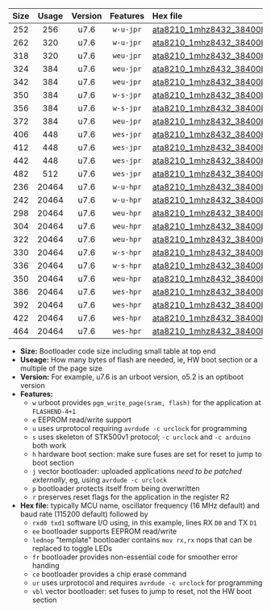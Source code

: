 |Size|Usage|Version|Features|Hex file|
|:-:|:-:|:-:|:-:|:--|
|252|256|u7.6|`w-u-jpr`|[ata8210_1mhz8432_38400bps_rxb0_txb1_ur_vbl.hex](https://raw.githubusercontent.com/stefanrueger/urboot/main//ata8210_1mhz8432_38400bps_rxb0_txb1_ur_vbl.hex)|
|262|320|u7.6|`w-u-jpr`|[ata8210_1mhz8432_38400bps_rxb0_txb1_lednop_ur_vbl.hex](https://raw.githubusercontent.com/stefanrueger/urboot/main//ata8210_1mhz8432_38400bps_rxb0_txb1_lednop_ur_vbl.hex)|
|318|320|u7.6|`weu-jpr`|[ata8210_1mhz8432_38400bps_rxb0_txb1_ee_ur_vbl.hex](https://raw.githubusercontent.com/stefanrueger/urboot/main//ata8210_1mhz8432_38400bps_rxb0_txb1_ee_ur_vbl.hex)|
|324|384|u7.6|`weu-jpr`|[ata8210_1mhz8432_38400bps_rxb0_txb1_ee_lednop_ur_vbl.hex](https://raw.githubusercontent.com/stefanrueger/urboot/main//ata8210_1mhz8432_38400bps_rxb0_txb1_ee_lednop_ur_vbl.hex)|
|342|384|u7.6|`weu-jpr`|[ata8210_1mhz8432_38400bps_rxb0_txb1_ee_lednop_fr_ur_vbl.hex](https://raw.githubusercontent.com/stefanrueger/urboot/main//ata8210_1mhz8432_38400bps_rxb0_txb1_ee_lednop_fr_ur_vbl.hex)|
|350|384|u7.6|`w-s-jpr`|[ata8210_1mhz8432_38400bps_rxb0_txb1_vbl.hex](https://raw.githubusercontent.com/stefanrueger/urboot/main//ata8210_1mhz8432_38400bps_rxb0_txb1_vbl.hex)|
|356|384|u7.6|`w-s-jpr`|[ata8210_1mhz8432_38400bps_rxb0_txb1_lednop_vbl.hex](https://raw.githubusercontent.com/stefanrueger/urboot/main//ata8210_1mhz8432_38400bps_rxb0_txb1_lednop_vbl.hex)|
|372|384|u7.6|`weu-jpr`|[ata8210_1mhz8432_38400bps_rxb0_txb1_ee_lednop_fr_ce_ur_vbl.hex](https://raw.githubusercontent.com/stefanrueger/urboot/main//ata8210_1mhz8432_38400bps_rxb0_txb1_ee_lednop_fr_ce_ur_vbl.hex)|
|406|448|u7.6|`wes-jpr`|[ata8210_1mhz8432_38400bps_rxb0_txb1_ee_vbl.hex](https://raw.githubusercontent.com/stefanrueger/urboot/main//ata8210_1mhz8432_38400bps_rxb0_txb1_ee_vbl.hex)|
|412|448|u7.6|`wes-jpr`|[ata8210_1mhz8432_38400bps_rxb0_txb1_ee_lednop_vbl.hex](https://raw.githubusercontent.com/stefanrueger/urboot/main//ata8210_1mhz8432_38400bps_rxb0_txb1_ee_lednop_vbl.hex)|
|442|448|u7.6|`wes-jpr`|[ata8210_1mhz8432_38400bps_rxb0_txb1_ee_lednop_fr_vbl.hex](https://raw.githubusercontent.com/stefanrueger/urboot/main//ata8210_1mhz8432_38400bps_rxb0_txb1_ee_lednop_fr_vbl.hex)|
|482|512|u7.6|`wes-jpr`|[ata8210_1mhz8432_38400bps_rxb0_txb1_ee_lednop_fr_ce_vbl.hex](https://raw.githubusercontent.com/stefanrueger/urboot/main//ata8210_1mhz8432_38400bps_rxb0_txb1_ee_lednop_fr_ce_vbl.hex)|
|236|20464|u7.6|`w-u-hpr`|[ata8210_1mhz8432_38400bps_rxb0_txb1_ur.hex](https://raw.githubusercontent.com/stefanrueger/urboot/main//ata8210_1mhz8432_38400bps_rxb0_txb1_ur.hex)|
|242|20464|u7.6|`w-u-hpr`|[ata8210_1mhz8432_38400bps_rxb0_txb1_lednop_ur.hex](https://raw.githubusercontent.com/stefanrueger/urboot/main//ata8210_1mhz8432_38400bps_rxb0_txb1_lednop_ur.hex)|
|298|20464|u7.6|`weu-hpr`|[ata8210_1mhz8432_38400bps_rxb0_txb1_ee_ur.hex](https://raw.githubusercontent.com/stefanrueger/urboot/main//ata8210_1mhz8432_38400bps_rxb0_txb1_ee_ur.hex)|
|304|20464|u7.6|`weu-hpr`|[ata8210_1mhz8432_38400bps_rxb0_txb1_ee_lednop_ur.hex](https://raw.githubusercontent.com/stefanrueger/urboot/main//ata8210_1mhz8432_38400bps_rxb0_txb1_ee_lednop_ur.hex)|
|322|20464|u7.6|`weu-hpr`|[ata8210_1mhz8432_38400bps_rxb0_txb1_ee_lednop_fr_ur.hex](https://raw.githubusercontent.com/stefanrueger/urboot/main//ata8210_1mhz8432_38400bps_rxb0_txb1_ee_lednop_fr_ur.hex)|
|330|20464|u7.6|`w-s-hpr`|[ata8210_1mhz8432_38400bps_rxb0_txb1.hex](https://raw.githubusercontent.com/stefanrueger/urboot/main//ata8210_1mhz8432_38400bps_rxb0_txb1.hex)|
|336|20464|u7.6|`w-s-hpr`|[ata8210_1mhz8432_38400bps_rxb0_txb1_lednop.hex](https://raw.githubusercontent.com/stefanrueger/urboot/main//ata8210_1mhz8432_38400bps_rxb0_txb1_lednop.hex)|
|350|20464|u7.6|`weu-hpr`|[ata8210_1mhz8432_38400bps_rxb0_txb1_ee_lednop_fr_ce_ur.hex](https://raw.githubusercontent.com/stefanrueger/urboot/main//ata8210_1mhz8432_38400bps_rxb0_txb1_ee_lednop_fr_ce_ur.hex)|
|386|20464|u7.6|`wes-hpr`|[ata8210_1mhz8432_38400bps_rxb0_txb1_ee.hex](https://raw.githubusercontent.com/stefanrueger/urboot/main//ata8210_1mhz8432_38400bps_rxb0_txb1_ee.hex)|
|392|20464|u7.6|`wes-hpr`|[ata8210_1mhz8432_38400bps_rxb0_txb1_ee_lednop.hex](https://raw.githubusercontent.com/stefanrueger/urboot/main//ata8210_1mhz8432_38400bps_rxb0_txb1_ee_lednop.hex)|
|422|20464|u7.6|`wes-hpr`|[ata8210_1mhz8432_38400bps_rxb0_txb1_ee_lednop_fr.hex](https://raw.githubusercontent.com/stefanrueger/urboot/main//ata8210_1mhz8432_38400bps_rxb0_txb1_ee_lednop_fr.hex)|
|464|20464|u7.6|`wes-hpr`|[ata8210_1mhz8432_38400bps_rxb0_txb1_ee_lednop_fr_ce.hex](https://raw.githubusercontent.com/stefanrueger/urboot/main//ata8210_1mhz8432_38400bps_rxb0_txb1_ee_lednop_fr_ce.hex)|

- **Size:** Bootloader code size including small table at top end
- **Useage:** How many bytes of flash are needed, ie, HW boot section or a multiple of the page size
- **Version:** For example, u7.6 is an urboot version, o5.2 is an optiboot version
- **Features:**
  + `w` urboot provides `pgm_write_page(sram, flash)` for the application at `FLASHEND-4+1`
  + `e` EEPROM read/write support
  + `u` uses urprotocol requiring `avrdude -c urclock` for programming
  + `s` uses skeleton of STK500v1 protocol; `-c urclock` and `-c arduino` both work
  + `h` hardware boot section: make sure fuses are set for reset to jump to boot section
  + `j` vector bootloader: uploaded applications *need to be patched externally*, eg, using `avrdude -c urclock`
  + `p` bootloader protects itself from being overwritten
  + `r` preserves reset flags for the application in the register R2
- **Hex file:** typically MCU name, oscillator frequency (16 MHz default) and baud rate (115200 default) followed by
  + `rxd0 txd1` software I/O using, in this example, lines RX `D0` and TX `D1`
  + `ee` bootloader supports EEPROM read/write
  + `lednop` "template" bootloader contains `mov rx,rx` nops that can be replaced to toggle LEDs
  + `fr` bootloader provides non-essential code for smoother error handing
  + `ce` bootloader provides a chip erase command
  + `ur` uses urprotocol and requires `avrdude -c urclock` for programming
  + `vbl` vector bootloader: set fuses to jump to reset, not the HW boot section
